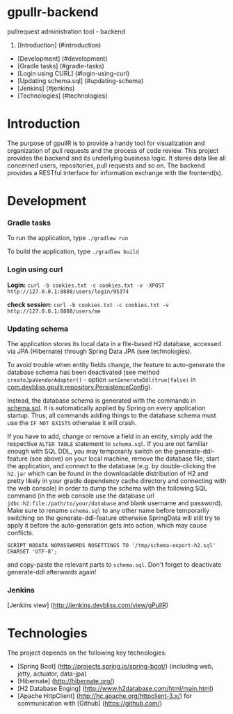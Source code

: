 # gpullr-backend
pullrequest administration tool - backend

1. [Introduction] (#introduction)
-  [Development] (#development)
 -  [Gradle tasks] (#gradle-tasks)
 -  [Login using CURL] (#login-using-curl)
 -  [Updating schema.sql] (#updating-schema)
 -  [Jenkins] (#jenkins)
- [Technologies] (#technologies)

# Introduction

The purpose of gpullR is to provide a handy tool for visualization and organization of pull requests and the process of code review. This project provides the backend and its underlying business logic. It stores data like all concerned users, repositories, pull requests and so on. The backend provides a RESTful interface for information exchange with the frontend(s).

# Development
### Gradle tasks
To run the application, type
`./gradlew run`

To build the application, type
`./gradlew build`

### Login using curl
**Login:** `curl -b cookies.txt -c cookies.txt -v -XPOST http://127.0.0.1:8888/users/login/95374`

**check session:** `curl -b cookies.txt -c cookies.txt -v http://127.0.0.1:8888/users/me`

### Updating schema
The application stores its local data in a file-based H2 database, accessed via JPA (Hibernate) through Spring Data
JPA (see technologies).

To avoid trouble when entity fields change, the feature to auto-generate the database schema has been deactivated (see method `createJpaVendorAdapter()` - option `setGenerateDdl(true|false)` in [com.devbliss.gpullr.repository.PersistenceConfig](https://github.com/devbliss/gpullr-backend/blob/master/src/main/java/com/devbliss/gpullr/repository/PersistenceConfig.java)).

Instead, the database schema is generated with the commands in [schema.sql](https://github.com/devbliss/gpullr-backend/blob/master/src/main/resources/schema.sql). It is automatically applied by Spring on every application startup.
Thus, all commands adding things to the database schema must use the `IF NOT EXISTS` otherwise it will crash.

If you have to add, change or remove a field in an entity, simply add the respective `ALTER TABLE` statement to `schema.sql`.
If you are not familiar enough with SQL DDL, you may temporarily switch on the generate-ddl-feature (see above) on your local machine, remove the database file, start the application, and connect to the database (e.g. by double-clicking the `h2.jar` which can be found in the downloadable distribution of H2 and pretty likely in your gradle dependency cache directory and connecting with the web console) in order to dump the schema with the following SQL command (in the web console use the database url `jdbc:h2:file:/path/to/your/database` and blank username and password).
Make sure to rename `schema.sql` to any other name before temporarily switching on the generate-ddl-feature otherwise SpringData will still try to apply it before the auto-generation gets into action, which may cause conflicts.

`SCRIPT NODATA NOPASSWORDS NOSETTINGS TO '/tmp/schema-export-h2.sql' CHARSET 'UTF-8';`

 and copy-paste the relevant parts to `schema.sql`. Don't forget to deactivate generate-ddl afterwards again!

### Jenkins
[Jenkins view] (http://jenkins.devbliss.com/view/gPullR)

# Technologies
The project depends on the following key technologies:

* [Spring Boot] (http://projects.spring.io/spring-boot/) (including web, jetty, actuator, data-jpa)
* [Hibernate] (http://hibernate.org/)
* [H2 Database Enging] (http://www.h2database.com/html/main.html)
* [Apache HttpClient] (http://hc.apache.org/httpclient-3.x/) for communication with [Github] (https://github.com/)
